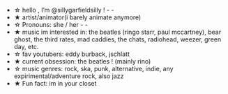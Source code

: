 - ☆ hello , I’m @sillygarfieldsilly ! - -
- ★ artist/animator(i barely animate anymore)
- ☆ Pronouns: she / her - -
- ★ music im interested in: the beatles (ringo starr, paul mccartney), bear ghost, the third rates, mad caddies, the chats, radiohead, weezer, green day, etc.
- ☆ fav youtubers: eddy burback, jschlatt
- ★ current obsession: the beatles ! (mainly rino)
- ☆ music genres: rock, ska, punk, alternative, indie, any expirimental/adventure rock, also jazz
- ★ Fun fact: im in your closet

<!---
sillygarfieldsilly/sillygarfieldsilly is a ✨ special ✨ repository because its `README.md` (this file) appears on your GitHub profile.
You can click the Preview link to take a look at your changes.
--->

